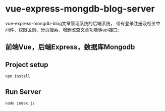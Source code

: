 # vue-express-mongdb-blog-server
vue-express-mongdb-blog文章管理系统的后端系统，
带有登录注册及相关中间件、权限区别、分页搜索、增删改查文章功能等api接口;
## 前端Vue，后端Express，数据库Mongodb 

## Project setup
```
npm install
```

## Run Server
```
node index.js
```
